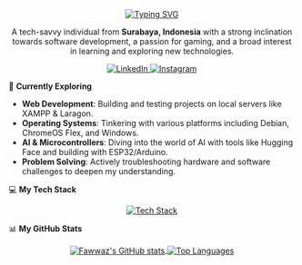 <div align="center">
  <a href="https://github.com/Awastihuddin">
    <img src="https://readme-typing-svg.herokuapp.com?font=Inter&size=32&pause=1000&center=true&vCenter=true&width=500&lines=Hi+there%2C+I'm+Fatihuddin+Fawwaz+👋" alt="Typing SVG" />
  </a>
</div>

<p align="center">
  A tech-savvy individual from <strong>Surabaya, Indonesia</strong> with a strong inclination towards software development, a passion for gaming, and a broad interest in learning and exploring new technologies.
</p>

<div align="center">
  <a href="https://www.linkedin.com/in/awastihuddin/" target="_blank">
    <img src="https://img.shields.io/badge/LinkedIn-0077B5?style=for-the-badge&logo=linkedin&logoColor=white" alt="LinkedIn"/>
  </a>
  <a href="https://instagram.com/muhfawz._" target="_blank">
    <img src="https://img.shields.io/badge/Instagram-E4405F?style=for-the-badge&logo=instagram&logoColor=white" alt="Instagram"/>
  </a>
</div>

🔭 **Currently Exploring**  
- **Web Development**: Building and testing projects on local servers like XAMPP & Laragon.  
- **Operating Systems**: Tinkering with various platforms including Debian, ChromeOS Flex, and Windows.  
- **AI & Microcontrollers**: Diving into the world of AI with tools like Hugging Face and building with ESP32/Arduino.  
- **Problem Solving**: Actively troubleshooting hardware and software challenges to deepen my understanding.

💻 **My Tech Stack**  
<p align="center">
  <a href="https://skillicons.dev">
    <img src="https://skillicons.dev/icons?i=html,css,js,php,python,mysql,figma,vscode,git,github,debian,linux,windows" alt="Tech Stack" />
  </a>
</p>

📊 **My GitHub Stats**  
<p align="center">
  <a href="https://github.com/anuraghazra/github-readme-stats">
    <img align="center" src="https://github-readme-stats.vercel.app/api?username=Awastihuddin&show_icons=true&locale=en&theme=radical&hide_border=true" alt="Fawwaz's GitHub stats" />
  </a>
  <a href="https://github.com/anuraghazra/github-readme-stats">
    <img align="center" src="https://github-readme-stats.vercel.app/api/top-langs?username=Awastihuddin&layout=compact&locale=en&theme=radical&hide_border=true" alt="Top Languages" />
  </a>
</p>
